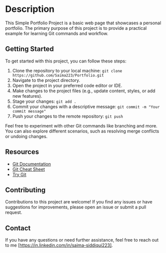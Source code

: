 # Description

This Simple Portfolio Project is a basic web page that showcases a personal portfolio. The primary purpose of this project is to provide a practical example for learning Git commands and workflow.

## Getting Started

To get started with this project, you can follow these steps:

1. Clone the repository to your local machine: `git clone https://github.com/Saima223/Portfolio.git`
2. Navigate to the project directory.
3. Open the project in your preferred code editor or IDE.
4. Make changes to the project files (e.g., update content, styles, or add new features).
5. Stage your changes: `git add .`
6. Commit your changes with a descriptive message: `git commit -m "Your commit message"`
7. Push your changes to the remote repository: `git push`

Feel free to experiment with other Git commands like branching and more. You can also explore different scenarios, such as resolving merge conflicts or undoing changes.

## Resources

- [Git Documentation](https://git-scm.com/docs)
- [Git Cheat Sheet](https://education.github.com/git-cheat-sheet-education.pdf)
- [Try Git](https://try.github.io/)

## Contributing

Contributions to this project are welcome! If you find any issues or have suggestions for improvements, please open an issue or submit a pull request.

## Contact

If you have any questions or need further assistance, feel free to reach out to me [https://in.linkedin.com/in/saima-siddiqui223].
